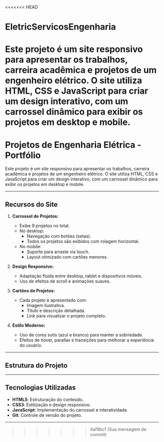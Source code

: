 <<<<<<< HEAD
# EletricServicosEngenharia
Este projeto é um site responsivo para apresentar os trabalhos, carreira acadêmica e projetos de um engenheiro elétrico. O site utiliza HTML, CSS e JavaScript para criar um design interativo, com um carrossel dinâmico para exibir os projetos em desktop e mobile.
=======
# Projetos de Engenharia Elétrica - Portfólio

Este projeto é um site responsivo para apresentar os trabalhos, carreira acadêmica e projetos de um engenheiro elétrico. O site utiliza HTML, CSS e JavaScript para criar um design interativo, com um carrossel dinâmico para exibir os projetos em desktop e mobile.

---

## **Recursos do Site**

1. **Carrossel de Projetos:**
   - Exibe 9 projetos no total.
   - No desktop:
     - Navegação com botões (setas).
     - Todos os projetos são exibidos com rolagem horizontal.
   - No mobile:
     - Suporte para arraste via touch.
     - Layout otimizado com cartões menores.
   
2. **Design Responsivo:**
   - Adaptação fluida entre desktop, tablet e dispositivos móveis.
   - Uso de efeitos de scroll e animações suaves.

3. **Cartões de Projetos:**
   - Cada projeto é apresentado com:
     - Imagem ilustrativa.
     - Título e descrição detalhada.
     - Link para visualizar o projeto completo.

4. **Estilo Moderno:**
   - Uso de cores sutis (azul e branco) para manter a sobriedade.
   - Efeitos de hover, parallax e transições para melhorar a experiência do usuário.

---

## **Estrutura do Projeto**


---

## **Tecnologias Utilizadas**

- **HTML5**: Estruturação do conteúdo.
- **CSS3**: Estilização e design responsivo.
- **JavaScript**: Implementação do carrossel e interatividade.
- **Git**: Controle de versão do projeto.

---
>>>>>>> 4af9bcf (Sua mensagem de commit)
